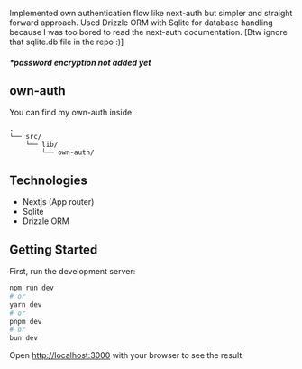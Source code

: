 Implemented own authentication flow like next-auth but simpler and straight forward approach. Used Drizzle ORM with Sqlite for database handling because I was too bored to read the next-auth documentation. [Btw ignore that sqlite.db file in the repo :)]

##### *password encryption not added yet

## own-auth

You can find my own-auth inside:

```
.
└── src/
    └── lib/
        └── own-auth/
```

## Technologies

- Nextjs (App router)
- Sqlite
- Drizzle ORM

## Getting Started

First, run the development server:

```bash
npm run dev
# or
yarn dev
# or
pnpm dev
# or
bun dev
```

Open [http://localhost:3000](http://localhost:3000) with your browser to see the result.
